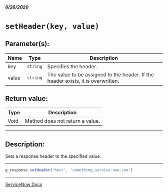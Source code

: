 ##### 6/26/2020
# `setHeader(key, value)`
## Parameter(s):
| Name | Type | Description |
|---|---|---|
| key | `string` | Specifies the header. |
| value | `string` | The value to be assigned to the header.  If the header exists, it is overwritten. |

## Return value:
| Type | Description |
|---|---|
| Void | Method does not return a value. |

---

## Description:
Sets a response header to the specified value.

---

```js
g_response.setHeader('host', 'something.service-now.com')
```

---

[ServiceNow Docs](https://developer.servicenow.com/dev.do#!/reference/api/newyork/server/no-namespace/c_GlideServletResponseScopedAPI#r_ScopedGlideServletResponseSetHeader_String_String)